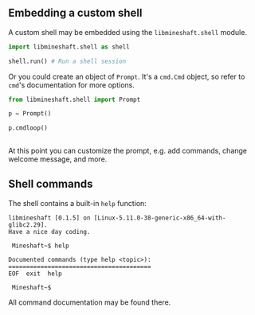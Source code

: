 ## Embedding a custom shell
A custom shell may be embedded using the `libmineshaft.shell` module. 
```python
import libmineshaft.shell as shell

shell.run() # Run a shell session
```

Or you could create an object of `Prompt`. It's a `cmd.Cmd` object, so refer to `cmd`'s documentation for more options.
```python
from libmineshaft.shell import Prompt

p = Prompt()

p.cmdloop()
 
```



At this point you can customize the prompt, e.g. add commands, change welcome message, and more.




## Shell commands 
The shell contains a built-in `help` function:



```
libmineshaft [0.1.5] on [Linux-5.11.0-38-generic-x86_64-with-glibc2.29].
Have a nice day coding.

 Mineshaft~$ help

Documented commands (type help <topic>):
========================================
EOF  exit  help

 Mineshaft~$ 
```

All command documentation may be found there.
